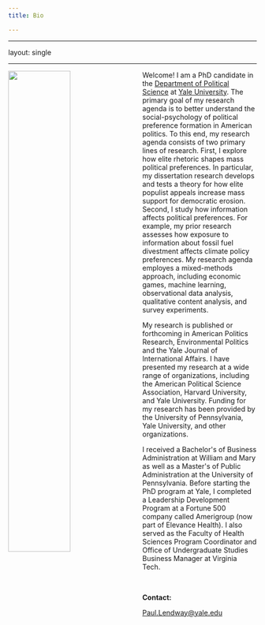 ```yaml
---
title: Bio

---
```


---
layout: single

---

<img src = "https://user-images.githubusercontent.com/78934389/225647444-7cf7da92-f7c0-40f3-8d5c-e3d1e87c6b1b.png" width = "50%" height = "50%" style = "float:left; margin-right:20px" >



Welcome! I am a PhD candidate in the [Department of Political Science](https://politicalscience.yale.edu/) at [Yale University](https://www.yale.edu/). The primary goal of my research agenda is to better understand the social-psychology of political preference formation in American politics. To this end, my research agenda consists of two primary lines of research. First, I explore how elite rhetoric shapes mass political preferences. In particular, my dissertation research develops and tests a theory for how elite populist appeals increase mass support for democratic erosion. Second, I study how information affects political preferences. For example, my prior research assesses how exposure to information about fossil fuel divestment affects climate policy preferences. My research agenda employes a mixed-methods approach, including economic games, machine learning, observational data analysis, qualitative content analysis, and survey experiments. 

My research is published or forthcoming in American Politics Research, Environmental Politics and the Yale Journal of International Affairs. I have presented my research at a wide range of organizations, including the American Political Science Association,  Harvard University, and Yale University. Funding for my research has been provided by the University of Pennsylvania, Yale University, and other organizations.

I received a Bachelor's of Business Administration at William and Mary as well as a Master's of Public Administration at the University of Pennsylvania. Before starting the PhD program at Yale, I completed a Leadership Development Program at a Fortune 500 company called Amerigroup (now part of Elevance Health). I also served as the Faculty of Health Sciences Program Coordinator and Office of Undergraduate Studies Business Manager at Virginia Tech. 



 &nbsp;
 
**Contact:**

Paul.Lendway@yale.edu




 &nbsp;
 




